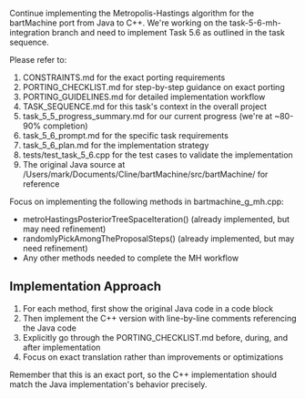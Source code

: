 Continue implementing the Metropolis-Hastings algorithm for the bartMachine port from Java to C++. We're working on the task-5-6-mh-integration branch and need to implement Task 5.6 as outlined in the task sequence.

Please refer to:
1. CONSTRAINTS.md for the exact porting requirements
2. PORTING_CHECKLIST.md for step-by-step guidance on exact porting
3. PORTING_GUIDELINES.md for detailed implementation workflow
4. TASK_SEQUENCE.md for this task's context in the overall project
5. task_5_5_progress_summary.md for our current progress (we're at ~80-90% completion)
6. task_5_6_prompt.md for the specific task requirements
7. task_5_6_plan.md for the implementation strategy
8. tests/test_task_5_6.cpp for the test cases to validate the implementation
9. The original Java source at /Users/mark/Documents/Cline/bartMachine/src/bartMachine/ for reference

Focus on implementing the following methods in bartmachine_g_mh.cpp:
- metroHastingsPosteriorTreeSpaceIteration() (already implemented, but may need refinement)
- randomlyPickAmongTheProposalSteps() (already implemented, but may need refinement)
- Any other methods needed to complete the MH workflow

## Implementation Approach
1. For each method, first show the original Java code in a code block
2. Then implement the C++ version with line-by-line comments referencing the Java code
3. Explicitly go through the PORTING_CHECKLIST.md before, during, and after implementation
4. Focus on exact translation rather than improvements or optimizations

Remember that this is an exact port, so the C++ implementation should match the Java implementation's behavior precisely.
